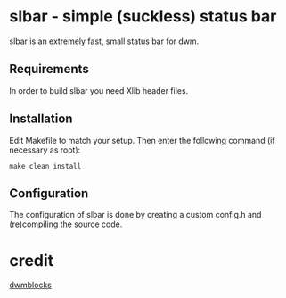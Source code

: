 slbar - simple (suckless) status bar
=====================================
slbar is an extremely fast, small status bar for dwm.

Requirements
--------------
In order to build slbar you need Xlib header files.

Installation
------------
Edit Makefile to match your setup.
Then enter the following command (if necessary as root):

    make clean install

Configuration
-------------
The configuration of slbar is done by creating a custom config.h
and (re)compiling the source code.

# credit
[dwmblocks](https://github.com/torrinfail/dwmblocks)
